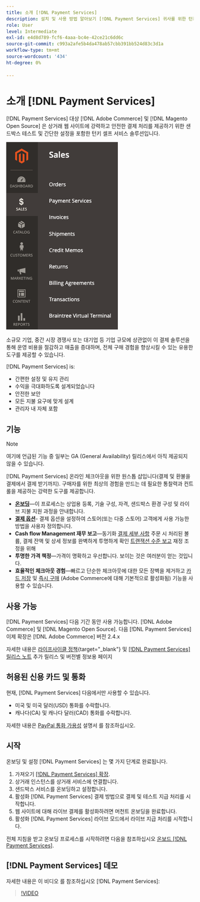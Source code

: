 ```yaml
---
title: 소개 [!DNL Payment Services]
description: 설치 및 사용 방법 알아보기 [!DNL Payment Services] 귀사를 위한 턴키, 강력하고 안전한 결제 처리 솔루션으로 [!DNL Adobe Commerce] 및 [!DNL Magento Open Source] 웹 사이트.
role: User
level: Intermediate
exl-id: e4d8d789-fcf6-4aaa-bc4e-42ce21c6dd6c
source-git-commit: c993a2afe5b4da478ab57cbb391bb524d83c3d1a
workflow-type: tm+mt
source-wordcount: '434'
ht-degree: 0%

---
```


# 소개 [!DNL Payment Services]

[!DNL Payment Services] 대상 [!DNL Adobe Commerce] 및 [!DNL Magento Open Source] 은 상거래 웹 사이트에 강력하고 안전한 결제 처리를 제공하기 위한 샌드박스 테스트 및 간단한 설정을 포함한 턴키 셀프 서비스 솔루션입니다.

![[!DNL Payment Services] 확장 관리자 보기](assets/admin-view.png)

소규모 기업, 중간 시장 경쟁사 또는 대기업 등 기업 규모에 상관없이 이 결제 솔루션을 통해 운영 비용을 절감하고 매출을 증대하며, 전체 구매 경험을 향상시킬 수 있는 유용한 도구를 제공할 수 있습니다.

[!DNL Payment Services] is:

* 간편한 설정 및 유지 관리
* 수익을 극대화하도록 설계되었습니다
* 안전한 보안
* 모든 지불 요구에 맞게 설계
* 관리자 내 자체 포함

## 기능

>[!NOTE]
>
>여기에 언급된 기능 중 일부는 GA (General Availability) 릴리스에서 아직 제공되지 않을 수 있습니다.

[!DNL Payment Services] 온라인 체크아웃을 위한 원스톱 샵입니다(결제 및 환불을 결제에서 결제 받기까지). 구매자를 위한 최상의 경험을 만드는 데 필요한 통찰력과 컨트롤을 제공하는 강력한 도구를 제공합니다.

* [**온보딩**](onboard.md)—이 프로세스는 상업용 등록, 기술 구성, 자격, 샌드박스 환경 구성 및 라이브 지불 지원 과정을 안내합니다.
* [**결제 옵션**](payments-options.md)- 결제 옵션을 설정하여 스토어(또는 다중 스토어) 고객에게 사용 가능한 방법을 사용자 정의합니다.
* **Cash flow Management 재무 보고**—동기화 [결제 세부 사항](order-payment-status.md) 주문 시 처리된 볼륨, 결제 잔액 및 상세 정보를 완벽하게 투명하게 확인 [트랜잭션 수준 보고](payouts.md) 재정 조정을 위해
* **투명한 가격 책정**—가격이 명확하고 우선합니다. 보이는 것은 여러분이 얻는 것입니다.
* **효율적인 체크아웃 경험**—빠르고 단순한 체크아웃에 대한 모든 장벽을 제거하고 [카드 저장](https://experienceleague-review.com/docs/commerce-merchant-services/payment-services/payments-checkout/vaulting.html) 및 [즉시 구매](https://experienceleague.adobe.com/docs/commerce-admin/stores-sales/point-of-purchase/checkout-instant-purchase.html) (Adobe Commerce에 대해 기본적으로 활성화됨) 기능을 사용할 수 있습니다.

## 사용 가능

[!DNL Payment Services] 다음 기간 동안 사용 가능합니다. [!DNL Adobe Commerce] 및 [!DNL Magento Open Source]. 다음 [!DNL Payment Services] 이제 확장은 [!DNL Adobe Commerce] 버전 2.4.x

자세한 내용은 [라이프사이클 정책](https://devdocs.magento.com/release/lifecycle-policy.html){target=&quot;_blank&quot;} 및 [[!DNL Payment Services] 릴리스 노트](release-notes.md) 추가 릴리스 및 버전별 정보용 페이지

## 허용된 신용 카드 및 통화

현재, [!DNL Payment Services] 다음에서만 사용할 수 있습니다.

* 미국 및 미국 달러(USD) 통화를 수락합니다.
* 캐나다(CA) 및 캐나다 달러(CAD) 통화를 수락합니다.

자세한 내용은 [PayPal 통화 가용성](https://developer.paypal.com/docs/platforms/checkout/reference/country-availability-advanced-cards/) 설명서 를 참조하십시오.

## 시작

온보딩 및 설정 [!DNL Payment Services] 는 몇 가지 단계로 완료됩니다.

1. 가져오기 [[!DNL Payment Services] 확장](install.md).
1. 상거래 인스턴스를 상거래 서비스에 연결합니다.
1. 샌드박스 서비스를 온보딩하고 설정합니다.
1. 활성화 [!DNL Payment Services] 결제 방법으로 결제 및 테스트 지급 처리를 시작합니다.
1. 웹 사이트에 대해 라이브 결제를 활성화하려면 머천트 온보딩을 완료합니다.
1. 활성화 [!DNL Payment Services] 라이브 모드에서 라이브 지급 처리를 시작합니다.

전체 지침을 받고 온보딩 프로세스를 시작하려면 다음을 참조하십시오 [온보드 [!DNL Payment Services]](onboard.md).

## [!DNL Payment Services] 데모

자세한 내용은 이 비디오 를 참조하십시오 [!DNL Payment Services]:

>[!VIDEO](https://video.tv.adobe.com/v/343990?quality=12)
